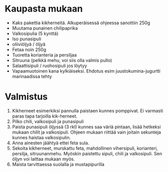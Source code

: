 # Kaupasta mukaan

* Kaks pakettia kikherneitä. Alkuperäisessä ohjeessa sanottiin 250g
* Muutama punainen chilipaprika
* Valkosipulia (5 kynttä)
* Iso punasipuli
* oliiviöljyä / öljyä
* Fetaa noin 250g
* Tuoretta korianteria ja persiljaa
* Sitruuna (pelkkä mehu, voi siis olla valmis pullo)
* Salaattisipuli / ruohosipuli jos löytyy
* Vapaamuotoinen kana kylkiäiseksi. Ehdotus esim juustokumina-jugurtti marinaadissa tehty

# Valmistus

1. Kikherneet esimerkiksi pannulla paistaen kunnes pomppivat. Ei varmasti paras tapa tarjoilla kik-herneet.
2. Pilko chili, valkosipuli ja punasipuli
3. Paista punasipuli öljyssä (3 rkl) kunnes saa väriä pintaan, lisää hetkeksi mukaan chilit ja valkosipuli. Ohjeen mukaan riittää vain joitain sekunteja kunnes haistaa valkosipulin. 
4. Anna ainesten jäähtyä ettei feta sula.
5. Sekoita kikherneet, murskattu feta, mahdollinen vihersipuli, korianteri, persilja, sitruunanmehu. Myöskin paistettu sipuli, chili ja valkosipuli. Sen öljyn voi laittaa mukaan myös.
6. Maista tarvittaessa suolalla ja mustapipurilla
